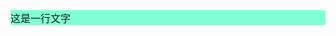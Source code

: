 <!DOCTYPE html>
<html lang="en">
<head>
    <meta charset="UTF-8">
    <meta http-equiv="X-UA-Compatible" content="IE=edge">
    <meta name="viewport" content="width=device-width, initial-scale=1.0">
    <title>line-height继承问题</title>
</head>
<style>
    .container{
        font-size: 20px;

        /* 如果line-height为40px，则p元素会继承line-height等于40 */
        /* line-height: 40px; */

        /* 如果line-height为比例，如1.5，则p元素会继承line-height=1.5，然后再乘以16 */
        /* line-height: 2; */

        /* ！！！重要！！！ */
        /* 如果line-height为百分比，则先计算父元素的line-height=20*200%=40 ,再继承40*/
        line-height: 200%;
    }
    .item{
        background-color: aquamarine;
        font-size: 16px;
    }
</style>
<body>
    <div class="container">
        <p class="item">这是一行文字</p>
    </div>
</body>
</html>
